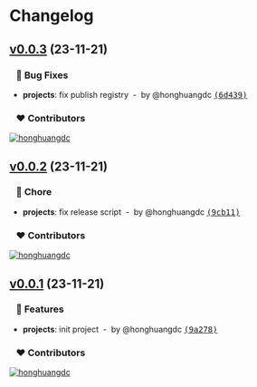 # Changelog


## [v0.0.3](https://github.com/soybeanjs/unocss-preset-design/compare/v0.0.2...v0.0.3) (23-11-21)

### &nbsp;&nbsp;&nbsp;🐞 Bug Fixes

- **projects**: fix publish registry &nbsp;-&nbsp; by @honghuangdc [<samp>(6d439)</samp>](https://github.com/soybeanjs/unocss-preset-design/commit/6d4390c)

### &nbsp;&nbsp;&nbsp;❤️ Contributors

[![honghuangdc](https://github.com/honghuangdc.png?size=48)](https://github.com/honghuangdc)&nbsp;&nbsp;

## [v0.0.2](https://github.com/soybeanjs/unocss-preset-design/compare/v0.0.1...v0.0.2) (23-11-21)

### &nbsp;&nbsp;&nbsp;🏡 Chore

- **projects**: fix release script &nbsp;-&nbsp; by @honghuangdc [<samp>(9cb11)</samp>](https://github.com/soybeanjs/unocss-preset-design/commit/9cb11d6)

### &nbsp;&nbsp;&nbsp;❤️ Contributors

[![honghuangdc](https://github.com/honghuangdc.png?size=48)](https://github.com/honghuangdc)&nbsp;&nbsp;

## [v0.0.1](https://github.com/soybeanjs/unocss-preset-design/compare/...v0.0.1) (23-11-21)

### &nbsp;&nbsp;&nbsp;🚀 Features

- **projects**: init project &nbsp;-&nbsp; by @honghuangdc [<samp>(9a278)</samp>](https://github.com/soybeanjs/unocss-preset-design/commit/9a278fc)

### &nbsp;&nbsp;&nbsp;❤️ Contributors

[![honghuangdc](https://github.com/honghuangdc.png?size=48)](https://github.com/honghuangdc)&nbsp;&nbsp;

